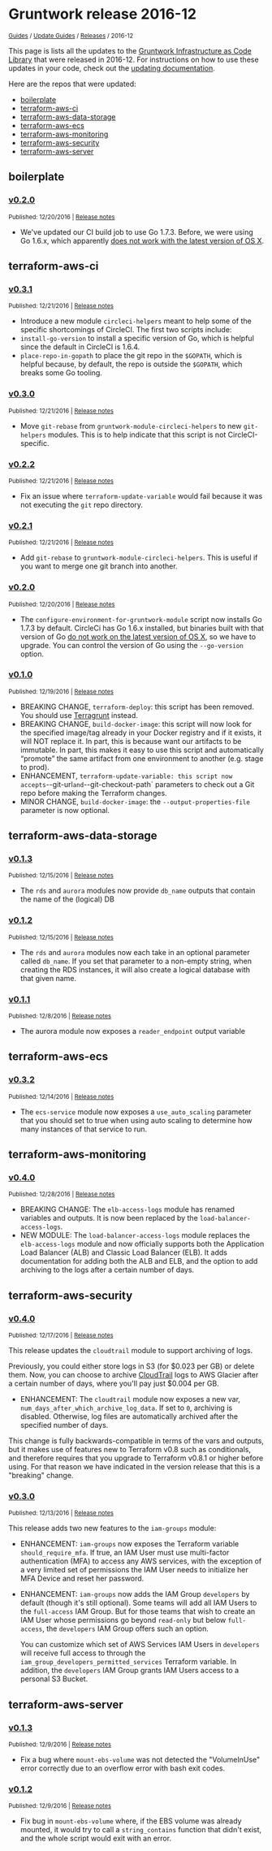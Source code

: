 
# Gruntwork release 2016-12

<p style={{marginTop: "-25px"}}><small><a href="/guides">Guides</a> / <a href="/guides/stay-up-to-date">Update Guides</a> / <a href="/guides/stay-up-to-date/releases">Releases</a> / 2016-12</small></p>

This page is lists all the updates to the [Gruntwork Infrastructure as Code 
Library](https://gruntwork.io/infrastructure-as-code-library/) that were released in 2016-12. For instructions 
on how to use these updates in your code, check out the [updating 
documentation](/guides/working-with-code/using-modules#updating).

Here are the repos that were updated:

- [boilerplate](#boilerplate)
- [terraform-aws-ci](#terraform-aws-ci)
- [terraform-aws-data-storage](#terraform-aws-data-storage)
- [terraform-aws-ecs](#terraform-aws-ecs)
- [terraform-aws-monitoring](#terraform-aws-monitoring)
- [terraform-aws-security](#terraform-aws-security)
- [terraform-aws-server](#terraform-aws-server)


## boilerplate


### [v0.2.0](https://github.com/gruntwork-io/boilerplate/releases/tag/v0.2.0)

<p style={{marginTop: "-20px", marginBottom: "10px"}}>
  <small>Published: 12/20/2016 | <a href="https://github.com/gruntwork-io/boilerplate/releases/tag/v0.2.0">Release notes</a></small>
</p>

<div style={{"overflow":"hidden","textOverflow":"ellipsis","display":"-webkit-box","WebkitLineClamp":10,"lineClamp":10,"WebkitBoxOrient":"vertical"}}>

  - We&apos;ve updated our CI build job to use Go 1.7.3. Before, we were using Go 1.6.x, which apparently [does not work with the latest version of OS X](https://golang.org/doc/go1.7#ports). 


</div>



## terraform-aws-ci


### [v0.3.1](https://github.com/gruntwork-io/terraform-aws-ci/releases/tag/v0.3.1)

<p style={{marginTop: "-20px", marginBottom: "10px"}}>
  <small>Published: 12/21/2016 | <a href="https://github.com/gruntwork-io/terraform-aws-ci/releases/tag/v0.3.1">Release notes</a></small>
</p>

<div style={{"overflow":"hidden","textOverflow":"ellipsis","display":"-webkit-box","WebkitLineClamp":10,"lineClamp":10,"WebkitBoxOrient":"vertical"}}>

  - Introduce a new module `circleci-helpers` meant to help some of the specific shortcomings of CircleCI. The first two scripts include:
  - `install-go-version` to install a specific version of Go, which is helpful since the default in CircleCI is 1.6.4.
  - `place-repo-in-gopath` to place the git repo in the `$GOPATH`, which is helpful because, by default, the repo is outside the `$GOPATH`, which breaks some Go tooling.


</div>


### [v0.3.0](https://github.com/gruntwork-io/terraform-aws-ci/releases/tag/v0.3.0)

<p style={{marginTop: "-20px", marginBottom: "10px"}}>
  <small>Published: 12/21/2016 | <a href="https://github.com/gruntwork-io/terraform-aws-ci/releases/tag/v0.3.0">Release notes</a></small>
</p>

<div style={{"overflow":"hidden","textOverflow":"ellipsis","display":"-webkit-box","WebkitLineClamp":10,"lineClamp":10,"WebkitBoxOrient":"vertical"}}>

  - Move `git-rebase` from `gruntwork-module-circleci-helpers` to new `git-helpers` modules. This is to help indicate that this script is not CircleCI-specific.


</div>


### [v0.2.2](https://github.com/gruntwork-io/terraform-aws-ci/releases/tag/v0.2.2)

<p style={{marginTop: "-20px", marginBottom: "10px"}}>
  <small>Published: 12/21/2016 | <a href="https://github.com/gruntwork-io/terraform-aws-ci/releases/tag/v0.2.2">Release notes</a></small>
</p>

<div style={{"overflow":"hidden","textOverflow":"ellipsis","display":"-webkit-box","WebkitLineClamp":10,"lineClamp":10,"WebkitBoxOrient":"vertical"}}>

  - Fix an issue where `terraform-update-variable` would fail because it was not executing the `git` repo directory.


</div>


### [v0.2.1](https://github.com/gruntwork-io/terraform-aws-ci/releases/tag/v0.2.1)

<p style={{marginTop: "-20px", marginBottom: "10px"}}>
  <small>Published: 12/21/2016 | <a href="https://github.com/gruntwork-io/terraform-aws-ci/releases/tag/v0.2.1">Release notes</a></small>
</p>

<div style={{"overflow":"hidden","textOverflow":"ellipsis","display":"-webkit-box","WebkitLineClamp":10,"lineClamp":10,"WebkitBoxOrient":"vertical"}}>

  - Add `git-rebase` to `gruntwork-module-circleci-helpers`. This is useful if you want to merge one git branch into another.


</div>


### [v0.2.0](https://github.com/gruntwork-io/terraform-aws-ci/releases/tag/v0.2.0)

<p style={{marginTop: "-20px", marginBottom: "10px"}}>
  <small>Published: 12/20/2016 | <a href="https://github.com/gruntwork-io/terraform-aws-ci/releases/tag/v0.2.0">Release notes</a></small>
</p>

<div style={{"overflow":"hidden","textOverflow":"ellipsis","display":"-webkit-box","WebkitLineClamp":10,"lineClamp":10,"WebkitBoxOrient":"vertical"}}>

  - The `configure-environment-for-gruntwork-module` script now installs Go 1.7.3 by default. CircleCi has Go 1.6.x installed, but binaries built with that version of Go [do not work on the latest version of OS X](https://golang.org/doc/go1.7#ports), so we have to upgrade. You can control the version of Go using the `--go-version` option. 


</div>


### [v0.1.0](https://github.com/gruntwork-io/terraform-aws-ci/releases/tag/v0.1.0)

<p style={{marginTop: "-20px", marginBottom: "10px"}}>
  <small>Published: 12/19/2016 | <a href="https://github.com/gruntwork-io/terraform-aws-ci/releases/tag/v0.1.0">Release notes</a></small>
</p>

<div style={{"overflow":"hidden","textOverflow":"ellipsis","display":"-webkit-box","WebkitLineClamp":10,"lineClamp":10,"WebkitBoxOrient":"vertical"}}>

  - BREAKING CHANGE, `terraform-deploy`: this script has been removed. You should use [Terragrunt](https://github.com/gruntwork-io/terragrunt) instead.
- BREAKING CHANGE, `build-docker-image`: this script will now look for the specified image/tag already in your Docker registry and if it exists, it will NOT replace it. In part, this is because want our artifacts to be immutable. In part, this makes it easy to use this script and automatically “promote” the same artifact from one environment to another (e.g. stage to prod). 
- ENHANCEMENT, `terraform-update-variable: this script now accepts`--git-url`and`--git-checkout-path` parameters to check out a Git repo before making the Terraform changes.
- MINOR CHANGE, `build-docker-image`: the `--output-properties-file` parameter is now optional.


</div>



## terraform-aws-data-storage


### [v0.1.3](https://github.com/gruntwork-io/terraform-aws-data-storage/releases/tag/v0.1.3)

<p style={{marginTop: "-20px", marginBottom: "10px"}}>
  <small>Published: 12/15/2016 | <a href="https://github.com/gruntwork-io/terraform-aws-data-storage/releases/tag/v0.1.3">Release notes</a></small>
</p>

<div style={{"overflow":"hidden","textOverflow":"ellipsis","display":"-webkit-box","WebkitLineClamp":10,"lineClamp":10,"WebkitBoxOrient":"vertical"}}>

  - The `rds` and `aurora` modules now provide `db_name` outputs that contain the name of the (logical) DB


</div>


### [v0.1.2](https://github.com/gruntwork-io/terraform-aws-data-storage/releases/tag/v0.1.2)

<p style={{marginTop: "-20px", marginBottom: "10px"}}>
  <small>Published: 12/15/2016 | <a href="https://github.com/gruntwork-io/terraform-aws-data-storage/releases/tag/v0.1.2">Release notes</a></small>
</p>

<div style={{"overflow":"hidden","textOverflow":"ellipsis","display":"-webkit-box","WebkitLineClamp":10,"lineClamp":10,"WebkitBoxOrient":"vertical"}}>

  - The `rds` and `aurora` modules now each take in an optional parameter called `db_name`. If you set that parameter to a non-empty string, when creating the RDS instances, it will also create a logical database with that given name.


</div>


### [v0.1.1](https://github.com/gruntwork-io/terraform-aws-data-storage/releases/tag/v0.1.1)

<p style={{marginTop: "-20px", marginBottom: "10px"}}>
  <small>Published: 12/8/2016 | <a href="https://github.com/gruntwork-io/terraform-aws-data-storage/releases/tag/v0.1.1">Release notes</a></small>
</p>

<div style={{"overflow":"hidden","textOverflow":"ellipsis","display":"-webkit-box","WebkitLineClamp":10,"lineClamp":10,"WebkitBoxOrient":"vertical"}}>

  - The aurora module now exposes a `reader_endpoint` output variable


</div>



## terraform-aws-ecs


### [v0.3.2](https://github.com/gruntwork-io/terraform-aws-ecs/releases/tag/v0.3.2)

<p style={{marginTop: "-20px", marginBottom: "10px"}}>
  <small>Published: 12/14/2016 | <a href="https://github.com/gruntwork-io/terraform-aws-ecs/releases/tag/v0.3.2">Release notes</a></small>
</p>

<div style={{"overflow":"hidden","textOverflow":"ellipsis","display":"-webkit-box","WebkitLineClamp":10,"lineClamp":10,"WebkitBoxOrient":"vertical"}}>

  - The `ecs-service` module now exposes a `use_auto_scaling` parameter that you should set to true when using auto scaling to determine how many instances of that service to run.


</div>



## terraform-aws-monitoring


### [v0.4.0](https://github.com/gruntwork-io/terraform-aws-monitoring/releases/tag/v0.4.0)

<p style={{marginTop: "-20px", marginBottom: "10px"}}>
  <small>Published: 12/28/2016 | <a href="https://github.com/gruntwork-io/terraform-aws-monitoring/releases/tag/v0.4.0">Release notes</a></small>
</p>

<div style={{"overflow":"hidden","textOverflow":"ellipsis","display":"-webkit-box","WebkitLineClamp":10,"lineClamp":10,"WebkitBoxOrient":"vertical"}}>

  - BREAKING CHANGE: The `elb-access-logs` module has renamed variables and outputs. It is now been replaced by the `load-balancer-access-logs`.
- NEW MODULE: The `load-balancer-access-logs` module replaces the `elb-access-logs` module and now officially supports both the Application Load Balancer (ALB) and Classic Load Balancer (ELB). It adds documentation for adding both the ALB and ELB, and the option to add archiving to the logs after a certain number of days.


</div>



## terraform-aws-security


### [v0.4.0](https://github.com/gruntwork-io/terraform-aws-security/releases/tag/v0.4.0)

<p style={{marginTop: "-20px", marginBottom: "10px"}}>
  <small>Published: 12/17/2016 | <a href="https://github.com/gruntwork-io/terraform-aws-security/releases/tag/v0.4.0">Release notes</a></small>
</p>

<div style={{"overflow":"hidden","textOverflow":"ellipsis","display":"-webkit-box","WebkitLineClamp":10,"lineClamp":10,"WebkitBoxOrient":"vertical"}}>

  This release updates the `cloudtrail` module to support archiving of logs. 

Previously, you could either store logs in S3 (for $0.023 per GB) or delete them. Now, you can choose to archive [CloudTrail](https://aws.amazon.com/cloudtrail/) logs to AWS Glacier after a certain number of days, where you&apos;ll pay just $0.004 per GB.
- ENHANCEMENT: The `cloudtrail` module now exposes a new var, `num_days_after_which_archive_log_data`. If set to `0`, archiving is disabled. Otherwise, log files are automatically archived after the specified number of days.

This change is fully backwards-compatible in terms of the vars and outputs, but it makes use of features new to Terraform v0.8 such as conditionals, and therefore requires that you upgrade to Terraform v0.8.1  or higher before using. For that reason we have indicated in the version release that this is a &quot;breaking&quot; change.


</div>


### [v0.3.0](https://github.com/gruntwork-io/terraform-aws-security/releases/tag/v0.3.0)

<p style={{marginTop: "-20px", marginBottom: "10px"}}>
  <small>Published: 12/13/2016 | <a href="https://github.com/gruntwork-io/terraform-aws-security/releases/tag/v0.3.0">Release notes</a></small>
</p>

<div style={{"overflow":"hidden","textOverflow":"ellipsis","display":"-webkit-box","WebkitLineClamp":10,"lineClamp":10,"WebkitBoxOrient":"vertical"}}>

  This release adds two new features to the `iam-groups` module:
- ENHANCEMENT: `iam-groups` now exposes the Terraform variable `should_require_mfa`. If true, an IAM User must use multi-factor authentication (MFA) to access any AWS services, with the exception of a very limited set of permissions the IAM User needs to initialize her MFA Device and reset her password.
- ENHANCEMENT: `iam-groups` now adds the IAM Group `developers` by default (though it&apos;s still optional). Some teams will add all IAM Users to the `full-access` IAM Group. But for those teams that wish to create an IAM User whose permissions go beyond `read-only` but below `full-access`, the `developers` IAM Group offers such an option. 
  
  You can customize which set of AWS Services IAM Users in `developers` will receive full access to through the `iam_group_developers_permitted_services` Terraform variable. In addition, the `developers` IAM Group grants IAM Users access to a personal S3 Bucket.


</div>



## terraform-aws-server


### [v0.1.3](https://github.com/gruntwork-io/terraform-aws-server/releases/tag/v0.1.3)

<p style={{marginTop: "-20px", marginBottom: "10px"}}>
  <small>Published: 12/9/2016 | <a href="https://github.com/gruntwork-io/terraform-aws-server/releases/tag/v0.1.3">Release notes</a></small>
</p>

<div style={{"overflow":"hidden","textOverflow":"ellipsis","display":"-webkit-box","WebkitLineClamp":10,"lineClamp":10,"WebkitBoxOrient":"vertical"}}>

  - Fix a bug where `mount-ebs-volume` was not detected the &quot;VolumeInUse&quot; error correctly due to an overflow error with bash exit codes.


</div>


### [v0.1.2](https://github.com/gruntwork-io/terraform-aws-server/releases/tag/v0.1.2)

<p style={{marginTop: "-20px", marginBottom: "10px"}}>
  <small>Published: 12/9/2016 | <a href="https://github.com/gruntwork-io/terraform-aws-server/releases/tag/v0.1.2">Release notes</a></small>
</p>

<div style={{"overflow":"hidden","textOverflow":"ellipsis","display":"-webkit-box","WebkitLineClamp":10,"lineClamp":10,"WebkitBoxOrient":"vertical"}}>

  - Fix bug in `mount-ebs-volume` where, if the EBS volume was already mounted, it would try to call a `string_contains` function that didn&apos;t exist, and the whole script would exit with an error.


</div>




<!-- ##DOCS-SOURCER-START
{
  "sourcePlugin": "releases",
  "hash": "a6f425331e1fc9ef2bbd7d2ea1b9e904"
}
##DOCS-SOURCER-END -->
